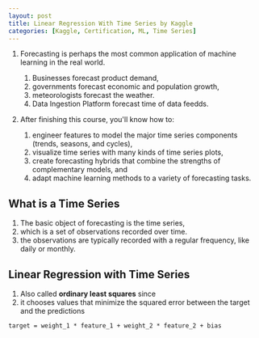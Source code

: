 ```yaml
---
layout: post
title: Linear Regression With Time Series by Kaggle
categories: [Kaggle, Certification, ML, Time Series] 
---
```



1. Forecasting is perhaps the most common application of machine learning in the real world. 
    1. Businesses forecast product demand, 
    1. governments forecast economic and population growth, 
    1. meteorologists forecast the weather. 
    1. Data Ingestion Platform forecast time of data feedds. 

1. After finishing this course, you'll know how to:
    1. engineer features to model the major time series components (trends, seasons, and cycles),
    1. visualize time series with many kinds of time series plots,
    1. create forecasting hybrids that combine the strengths of complementary models, and
    1. adapt machine learning methods to a variety of forecasting tasks.

## What is a Time Series

1. The basic object of forecasting is the time series, 
1. which is a set of observations recorded over time. 
1. the observations are typically recorded with a regular frequency, like daily or monthly.

## Linear Regression with Time Series

1. Also called **ordinary least squares** since 
1. it chooses values that minimize the squared error between the target and the predictions

```
target = weight_1 * feature_1 + weight_2 * feature_2 + bias
```
